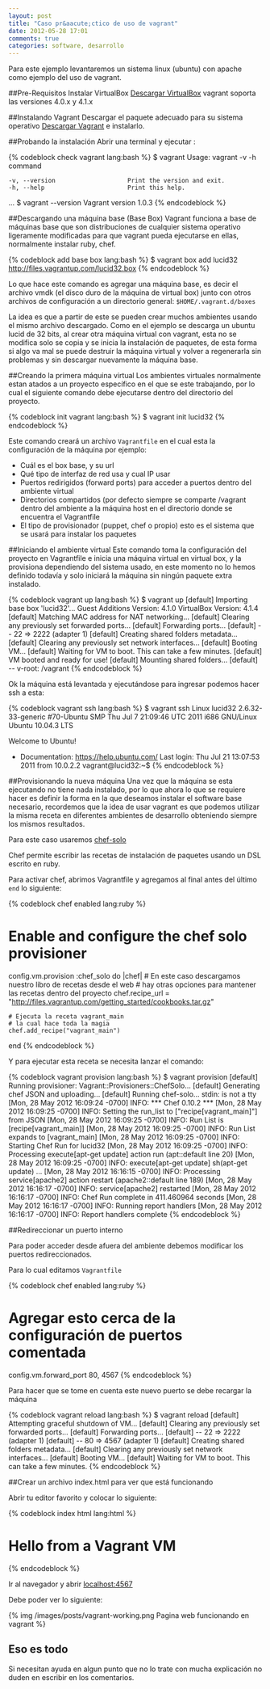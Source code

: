 ```yaml
---
layout: post
title: "Caso pr&aacute;ctico de uso de vagrant"
date: 2012-05-28 17:01
comments: true
categories: software, desarrollo
---
```

Para este ejemplo levantaremos un sistema linux (ubuntu) 
con apache como ejemplo del uso de vagrant.

##Pre-Requisitos
Instalar VirtualBox [Descargar VirtualBox](http://www.virtualbox.org/wiki/Downloads)
vagrant soporta las versiones 4.0.x y 4.1.x

##Instalando Vagrant
Descargar el paquete adecuado para su sistema operativo [Descargar Vagrant](http://downloads.vagrantup.com/tags/v1.0.3)
e instalarlo.

<!-- more -->

##Probando la instalaci&oacute;n
Abrir una terminal y ejecutar :

{% codeblock check vagrant lang:bash %}
$ vagrant
Usage: vagrant -v -h command <args>

    -v, --version                    Print the version and exit.
    -h, --help                       Print this help.
  ...
$ vagrant --version
Vagrant version 1.0.3
{% endcodeblock %}


##Descargando una m&aacute;quina base (Base Box)
Vagrant funciona a base de m&aacute;quinas base que son
distribuciones de cualquier sistema operativo ligeramente
modificadas para que vagrant pueda ejecutarse en ellas,
normalmente instalar ruby, chef.

{% codeblock add base box lang:bash %}
$ vagrant box add lucid32 http://files.vagrantup.com/lucid32.box
{% endcodeblock %}

Lo que hace este comando es agregar una m&aacute;quina base, es decir
el archivo vmdk (el disco duro de la m&aacute;quina de virtual box)
junto con otros archivos de configuraci&oacute;n a un directorio
general: ``$HOME/.vagrant.d/boxes``

La idea es que a partir de este se pueden crear muchos ambientes
usando el mismo archivo descargado. Como en el ejemplo se descarga
un ubuntu lucid de 32 bits, al crear otra m&aacute;quina virtual
con vagrant, esta no se modifica solo se copia y se inicia la
instalaci&oacute;n de paquetes, de esta forma si algo va mal se puede
destruir la m&aacute;quina virtual y volver a regenerarla sin 
problemas y sin descargar nuevamente la m&aacute;quina base.

##Creando la primera m&aacute;quina virtual
Los ambientes virtuales normalmente estan atados a un proyecto 
espec&iacute;fico en el que se este trabajando, por lo cual el siguiente
comando debe ejecutarse dentro del directorio del proyecto.

{% codeblock init vagrant lang:bash %}
$ vagrant init lucid32
{% endcodeblock %}

Este comando crear&aacute; un archivo ``Vagrantfile`` en el cual
esta la configuraci&oacute;n de la m&aacute;quina por ejemplo:

* Cu&aacute;l es el box base, y su url
* Qu&eacute; tipo de interfaz de red usa y cual IP usar
* Puertos redirigidos (forward ports) para acceder a puertos dentro del ambiente virtual
* Directorios compartidos (por defecto siempre se comparte /vagrant dentro del ambiente a la m&aacute;quina host en el directorio
donde se encuentra el Vagrantfile
* El tipo de provisionador (puppet, chef o propio) esto es el 
sistema que se usar&aacute; para instalar los paquetes

##Iniciando el ambiente virtual
Este comando toma la configuraci&oacute;n del proyecto en Vagrantfile
e inicia una m&aacute;quina virtual en virtual box, y la provisiona
dependiendo del sistema usado, en este momento no lo hemos definido todav&iacute;a
y solo iniciar&aacute; la m&aacute;quina sin ning&uacute;n paquete
extra instalado.

{% codeblock vagrant up lang:bash %}
$ vagrant up
[default] Importing base box 'lucid32'...
Guest Additions Version: 4.1.0
VirtualBox Version: 4.1.4
[default] Matching MAC address for NAT networking...
[default] Clearing any previously set forwarded ports...
[default] Forwarding ports...
[default] -- 22 => 2222 (adapter 1)
[default] Creating shared folders metadata...
[default] Clearing any previously set network interfaces...
[default] Booting VM...
[default] Waiting for VM to boot. This can take a few minutes.
[default] VM booted and ready for use!
[default] Mounting shared folders...
[default] -- v-root: /vagrant
{% endcodeblock %}

Ok la m&aacute;quina est&aacute; levantada y ejecut&aacute;ndose
para ingresar podemos hacer ssh a esta:

{% codeblock vagrant ssh lang:bash %}
$ vagrant ssh
Linux lucid32 2.6.32-33-generic #70-Ubuntu SMP Thu Jul 7 21:09:46 UTC 2011 i686 GNU/Linux
Ubuntu 10.04.3 LTS

Welcome to Ubuntu!
 * Documentation:  https://help.ubuntu.com/
Last login: Thu Jul 21 13:07:53 2011 from 10.0.2.2
vagrant@lucid32:~$ 
{% endcodeblock %}


##Provisionando la nueva m&aacute;quina
Una vez que la m&aacute;quina se esta ejecutando no tiene
nada instalado, por lo que ahora lo que se requiere hacer es 
definir la forma en la que deseamos instalar el software base necesario,
recordemos que la idea de usar vagrant es que podemos utilizar
la misma receta en diferentes ambientes de desarrollo obteniendo
siempre los mismos resultados.

Para este caso usaremos [chef-solo](http://wiki.opscode.com/display/chef/Chef+Solo)

Chef permite escribir las recetas de instalaci&oacute;n de paquetes
usando un DSL escrito en ruby.

Para activar chef, abrimos Vagrantfile y agregamos al final antes del 
&uacute;ltimo ``end`` lo siguiente:

{% codeblock chef enabled lang:ruby %}
  # Enable and configure the chef solo provisioner
  config.vm.provision :chef_solo do |chef|
    # En este caso descargamos nuestro libro de recetas desde el web
	  # hay otras opciones para mantener las recetas dentro del proyecto
    chef.recipe_url = "http://files.vagrantup.com/getting_started/cookbooks.tar.gz"

    # Ejecuta la receta vagrant_main
    # la cual hace toda la magia
    chef.add_recipe("vagrant_main")
  end
{% endcodeblock %}

Y para ejecutar esta receta se necesita lanzar el comando:

{% codeblock vagrant provision lang:bash %}
$ vagrant provision
[default] Running provisioner: Vagrant::Provisioners::ChefSolo...
[default] Generating chef JSON and uploading...
[default] Running chef-solo...
stdin: is not a tty
[Mon, 28 May 2012 16:09:24 -0700] INFO: *** Chef 0.10.2 ***
[Mon, 28 May 2012 16:09:25 -0700] INFO: Setting the run_list to ["recipe[vagrant_main]"] from JSON
[Mon, 28 May 2012 16:09:25 -0700] INFO: Run List is [recipe[vagrant_main]]
[Mon, 28 May 2012 16:09:25 -0700] INFO: Run List expands to [vagrant_main]
[Mon, 28 May 2012 16:09:25 -0700] INFO: Starting Chef Run for lucid32
[Mon, 28 May 2012 16:09:25 -0700] INFO: Processing execute[apt-get update] action run (apt::default line 20)
[Mon, 28 May 2012 16:09:25 -0700] INFO: execute[apt-get update] sh(apt-get update)
...
[Mon, 28 May 2012 16:16:15 -0700] INFO: Processing service[apache2] action restart (apache2::default line 189)
[Mon, 28 May 2012 16:16:17 -0700] INFO: service[apache2] restarted
[Mon, 28 May 2012 16:16:17 -0700] INFO: Chef Run complete in 411.460964 seconds
[Mon, 28 May 2012 16:16:17 -0700] INFO: Running report handlers
[Mon, 28 May 2012 16:16:17 -0700] INFO: Report handlers complete
{% endcodeblock %}

##Redireccionar un puerto interno

Para poder acceder desde afuera del ambiente debemos modificar los puertos
redireccionados.

Para lo cual editamos ``Vagrantfile``

{% codeblock chef enabled lang:ruby %}
  # Agregar esto cerca de la configuraci&oacute;n de puertos comentada
  config.vm.forward_port 80, 4567
{% endcodeblock %}

Para hacer que se tome en cuenta este nuevo puerto se debe recargar la m&aacute;quina

{% codeblock vagrant reload lang:bash %}
$ vagrant reload
[default] Attempting graceful shutdown of VM...
[default] Clearing any previously set forwarded ports...
[default] Forwarding ports...
[default] -- 22 => 2222 (adapter 1)
[default] -- 80 => 4567 (adapter 1)
[default] Creating shared folders metadata...
[default] Clearing any previously set network interfaces...
[default] Booting VM...
[default] Waiting for VM to boot. This can take a few minutes.
{% endcodeblock %}

##Crear un archivo index.html para ver que est&aacute; funcionando

Abrir tu editor favorito y colocar lo siguiente:

{% codeblock index html lang:html %}
<h1>Hello from a Vagrant VM</h1>
{% endcodeblock %}

Ir al navegador y abrir [localhost:4567](http://localhost:4567)

Debe poder ver lo siguiente:

{% img /images/posts/vagrant-working.png Pagina web funcionando en vagrant %}


## Eso es todo
Si necesitan ayuda en algun punto que no lo trate con mucha explicaci&oacute;n
no duden en escribir en los comentarios.
